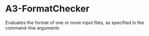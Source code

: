# A3-FormatChecker
Evaluates the format of one or more input files, as specified in the command-line arguments
